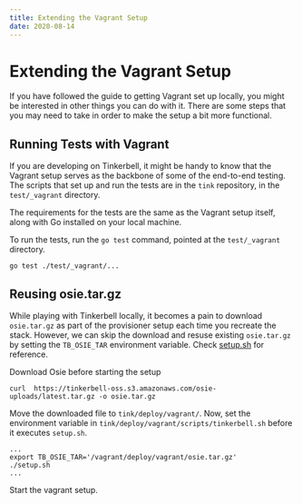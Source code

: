 ```yaml
---
title: Extending the Vagrant Setup
date: 2020-08-14
---
```



# Extending the Vagrant Setup

If you have followed the guide to getting Vagrant set up locally, you might be interested in other things you can do with it. There are some steps that you may need to take in order to make the setup a bit more functional.

## Running Tests with Vagrant

If you are developing on Tinkerbell, it might be handy to know that the Vagrant setup serves as the backbone of some of the end-to-end testing. The scripts that set up and run the tests are in the `tink` repository, in the `test/_vagrant` directory.

The requirements for the tests are the same as the Vagrant setup itself, along with Go installed on your local machine.

To run the tests, run the `go test` command, pointed at the `test/_vagrant` directory.

```
go test ./test/_vagrant/...
```

## Reusing osie.tar.gz

While playing with Tinkerbell locally, it becomes a pain to download `osie.tar.gz` as part of the provisioner setup each time you recreate the stack.
However, we can skip the download and resuse existing `osie.tar.gz` by setting the `TB_OSIE_TAR` environment variable.
Check [setup.sh](https://github.com/tinkerbell/tink/blob/master/setup.sh#L259) for reference.

Download Osie before starting the setup

```
curl  https://tinkerbell-oss.s3.amazonaws.com/osie-uploads/latest.tar.gz -o osie.tar.gz
```

Move the downloaded file to `tink/deploy/vagrant/`.
Now, set the environment variable in `tink/deploy/vagrant/scripts/tinkerbell.sh` before it executes `setup.sh`.

```
...
export TB_OSIE_TAR='/vagrant/deploy/vagrant/osie.tar.gz'
./setup.sh
...
```

Start the vagrant setup.
